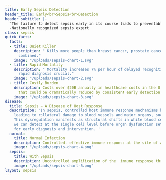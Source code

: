 ```yaml
---
title: Early Sepsis Detection
header_title: Early<br>Sepsis<br>Detection
header_subtitle: |-
  “The failure to detect sepsis early in its course leads to preventable morbidity and mortality in the emergency room”
  -Nationally recognized sepsis expert
class: sepsis
quick_facts:
  facts:
  - title: Quiet Killer
    description: "￼Kills more people than breast cancer, prostate cancer, and HIV/AIDS
      combined."
    image: "/uploads/sepsis-chart-1.svg"
  - title: Rapid Mortality
    description: "￼Mortality increases 7% per hour of delayed recognition – making
      rapid diagnosis crucial."
    image: "/uploads/sepsis-chart-2.svg"
  - title: Costly Burden
    description: Costs over $20B annually in healthcare costs in the U.S. - a figure
      that could be dramatically reduced by consistent early detection.
    image: "/uploads/sepsis-chart-3.svg"
disease:
  title: Sepsis — A Disease of Host Response
  description: 'In sepsis, controlled host immune response mechanisms become dysregulated,
    leading to collateral damage to blood vessels and major organs, such as the kidneys.
    This dysregulation manifests as structural shifts in white blood cells, which
    we can detect at the single cell level before organ dysfunction sets in, allowing
    for early diagnosis and intervention. '
  normal:
    title: Normal Infection
    description: Controlled, effective immune response at the site of an infection
    image: "/uploads/sepsis-chart-4.png"
  sepsis:
    title: With Sepsis
    description: Uncontrolled amplification of the  immune response throught the body
    image: "/uploads/sepsis-chart-5.png"
layout: sepsis
---
```


